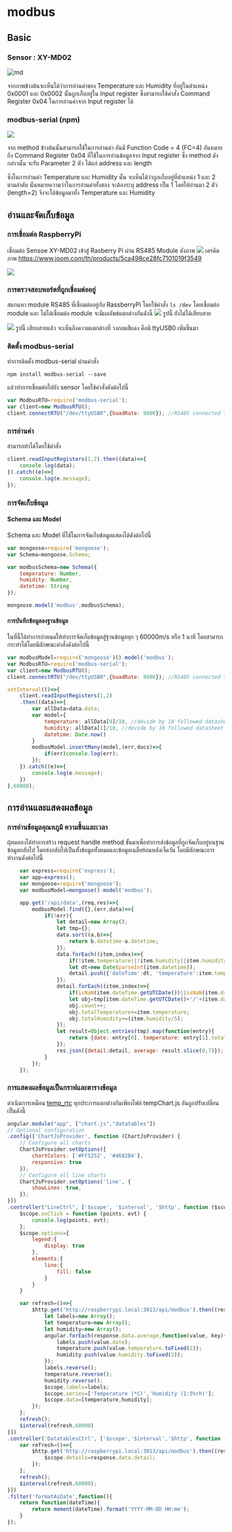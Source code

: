 # modbus
## Basic
### Sensor : XY-MD02
![md](https://user-images.githubusercontent.com/42264167/99418096-3ab2de00-292d-11eb-8023-04067344b3d5.PNG)

จากภาพข้างต้นจะเห็นได้ว่าการอ่านค่าของ Temperature และ Humidity ที่อยู่ในตำแหน่ง 0x0001 และ 0x0002 นั้นถูกเก็บอยู่ใน Input register ซึ่งสามารถใช้คำสั่ง Command Register 0x04 ในการอ่านค่าจาก Input register ได้ 

### modbus-serial (npm)
![](https://user-images.githubusercontent.com/42264167/99420533-e4936a00-292f-11eb-954a-1393efa89a32.PNG)

จาก method ข้างต้นนั้นสามารถใช้ในการอ่านค่า อันมี Function Code = 4 (FC=4) อันหมายถึง Command Register 0x04 ที่ใช้ในการอ่านข้อมูลจาก Input register ซึ่ง method ดังกล่าวนั้น จะรับ Parameter 2 ตัว ได้แก่ address และ length 

ซึ่งในการอ่านค่า Temperature และ Humidity นั้น จะเห็นได้ว่าถูกเก็บอยู่ที่ตำแหน่ง 1 และ 2 ตามลำดับ นั่นหมายความว่าในการอ่านค่าทั้งสอง จะต้องระบุ address เป็น 1 โดยให้อ่านมา 2 ตัว (length=2) จึงจะได้ข้อมูลมาทั้ง Temperature และ Humidity 

## อ่านและจัดเก็บข้อมูล
### การเชื่อมต่อ RaspberryPi
เชื่อมต่อ Sensoe XY-MD02 เข้าสู่ Rasberry Pi ผ่าน RS485 Module ดังภาพ 
![](https://raw.githubusercontent.com/gingkasina/ModbusRTU/master/image/xy.jpeg)
เครดิตภาพ https://www.joom.com/th/products/5ca498ce28fc7101019f3549

![](https://user-images.githubusercontent.com/42264167/99426443-a8afd300-2936-11eb-8040-bbcddc504143.jpg)

### การตรวจสอบพอร์ตที่ถูกเชื่อมต่ออยู่
สแกนหา module RS485 ที่เชื่อมต่ออยู่กับ RassberryPi
โดยใช้คำสั่ง 
``` ls /dev ``` 
โดยเชื่อมต่อ module และ ไม่ได้เชื่อมต่อ module จะมีผลลัพธ์แตกต่างกันดังนี้
![](https://raw.githubusercontent.com/gingkasina/ModbusRTU/master/image/no.PNG)
รูปนี้ ยังไม่ได้เสียบสาย

![](https://raw.githubusercontent.com/gingkasina/ModbusRTU/master/image/have%20-%20Copy.PNG)
รูปนี้ เสียบสายแล้ว จะเห็นถึงความแตกต่างที่ วงกลมสีแดง คือมี ttyUSB0 เพิ่มขึ้นมา 

### ติดตั้ง modbus-serial
ทำการติดตั้ง modbus-serial ผ่านคำสั่ง 
```
npm install modbus-serial --save
```

แล้วทำการเชื่อมต่อไปยัง sensor โดยใช้คำสั่งดังต่อไปนี้
``` js
var ModbusRTU=require('modbus-serial');
var client=new ModbusRTU();
client.connectRTU("/dev/ttyUSB0",{buadRate: 9600}); //RS485 connected to ttyUSB0
```

### การอ่านค่า 
สามารถทำได้โดยใช้คำสั่ง 
``` js
client.readInputRegisters(1,2).then((data)=>{
    console.log(data);
}).catch((e)=>{
    console.log(e.message);
});
```

### การจัดเก็บข้อมูล
#### Schema และ Model 
Schema และ Model ที่ใช้ในการจัดเก็บข้อมูลแสดงได้ดังต่อไปนี้
```js
var mongoose=require('mongoose');
var Schema=mongoose.Schema;

var modbusSchema=new Schema({
    temperature: Number,
    humidity: Number,
    datetime: String
});

mongoose.model('modbus',modbusSchema);
```

#### การบันทึกข้อมูลลงฐานข้อมูล
ในที่นี้ได้ทำการกำหนดให้ทำการจัดเก็บข้อมูลสู่ฐานข้อมูลทุก ๆ 60000m/s หรือ 1 นาที โดยสามารถกระทำได้โดยมีลักษณะคำสั่งดังต่อไปนี้
```js
var modbusModel=require('mongoose')().model('modbus');
var ModbusRTU=require('modbus-serial');
var client=new ModbusRTU();
client.connectRTU("/dev/ttyUSB0",{buadRate: 9600}); //RS485 connected to ttyUSB0

setInterval(()=>{
    client.readInputRegisters(1,2)
    .then((data)=>{
        var allData=data.data;
        var model={
            temperature: allData[0]/10, //devide by 10 followed datasheet
            humidity: allData[1]/10, //devide by 10 followed datasheet
            datetime: Date.now()
        }
        modbusModel.insertMany(model,(err,docs)=>{
            if(err)console.log(err);
        });
    }).catch((e)=>{
        console.log(e.message);
    })
},60000); 
```

## การอ่านและแสดงผลข้อมูล
### การอ่านข้อมูลอุณหภูมิ ความชื้นและเวลา
ผุ้ทดลองได้ทำการสร้าง request handle method ขั้นมาเพื่อทำการส่งข้อมูลที่ถูกจัดเก็บอยู่บนฐานข้อมูลกลับไป โดยส่งกลับไปเป็นทั้งข้อมูลทั้งหมดและข้อมูลเฉลี่ยย้อนหลังเจ็ดวัน โดยมีลักษณะการทำงานดังต่อไปนี้
```js
    var express=require('express');
    var app=express();
    var mongoose=require('mongoose');
    var modbusModel=mongoose().model('modbus');

    app.get('/api/data',(req,res)=>{
        modbusModel.find({},(err,data)=>{
            if(!err){
                let detail=new Array();
                let tmp={};
                data.sort((a,b)=>{
                    return b.datetime-a.datetime;
                });
                data.forEach((item,index)=>{
                    if(!item.temperature||!item.humidity||item.humidity>100||item.temperature>100)return;
                    let dt=new Date(parseInt(item.datetime));
                    detail.push({'dateTime':dt, 'temperature':item.temperature, 'humidity':item.humidity});
                });
                detail.forEach((item,index)=>{
                    if(isNaN(item.dateTime.getUTCDate())||isNaN(item.dateTime.getUTCMonth())||isNaN(item.dateTime.getUTCFullYear())||!item.temperature||!item.humidity)return;
                    let obj=tmp[item.dateTime.getUTCDate()+'/'+(item.dateTime.getUTCMonth()+1)+'/'+item.dateTime.getUTCFullYear()]=tmp[item.dateTime.getUTCDate()+'/'+(item.dateTime.getUTCMonth()+1)+'/'+item.dateTime.getUTCFullYear()]||{count:0, totalTemperature:0, totalHumidity:0};
                    obj.count++;
                    obj.totalTemperature+=item.temperature;
                    obj.totalHumidity+=(item.humidity/5);
                });
                let result=Object.entries(tmp).map(function(entry){
                    return {date: entry[0], temperature: entry[1].totalTemperature/entry[1].count, humidity: entry[1].totalHumidity/entry[1].count};
                });
                res.json({detail:detail, average: result.slice(0,7)});
            }
        });
    });
```

### การแสดงผลข้อมูลเป็นกราฟและตารางข้อมูล
ดำเนินการเหมือน [temp_rtc](https://github.com/thanaponyalan/temp_rtc) ทุกประการแตกต่างกันเพียงไฟล์ tempChart.js อันถูกปรับเปลี่ยนเป็นดังนี้
```js
angular.module("app", ["chart.js","datatables"])
// Optional configuration
.config(['ChartJsProvider', function (ChartJsProvider) {
    // Configure all charts
    ChartJsProvider.setOptions({
        chartColors: ['#FF5252', '#4682B4'],
        responsive: true
    });
    // Configure all line charts
    ChartJsProvider.setOptions('line', {
        showLines: true,
    });
}])
.controller("LineCtrl", ['$scope', '$interval', '$http', function ($scope, $interval, $http) {
    $scope.onClick = function (points, evt) {
        console.log(points, evt);
    };
    $scope.options={
        legend:{
            display: true
        },
        elements:{
            line:{
                fill: false
            }
        }
    }

    var refresh=()=>{
        $http.get('http://raspberrypi.local:3013/api/modbus').then((response)=>{
            let labels=new Array();
            let temperature=new Array();
            let humidity=new Array();
            angular.forEach(response.data.average,function(value, key){
                labels.push(value.date);
                temperature.push(value.temperature.toFixed(2));
                humidity.push(value.humidity.toFixed(2));
            });
            labels.reverse();
            temperature.reverse();
            humidity.reverse();
            $scope.labels=labels;
            $scope.series=['Temperature (*C)','Humidity (1:5%rh)'];
            $scope.data=[temperature,humidity];
        });
    };
    refresh();
    $interval(refresh,60000)
}])
.controller('DatatablesCtrl', ['$scope','$interval','$http', function ($scope, $interval, $http) {
    var refresh=()=>{
        $http.get('http://raspberrypi.local:3013/api/modbus').then((response)=>{
            $scope.details=response.data.detail;
        });
    };
    refresh();
    $interval(refresh,60000);
}])
.filter('formatAsDate',function(){
    return function(dateTime){
        return moment(dateTime).format('YYYY-MM-DD HH:mm');
    }
});
```